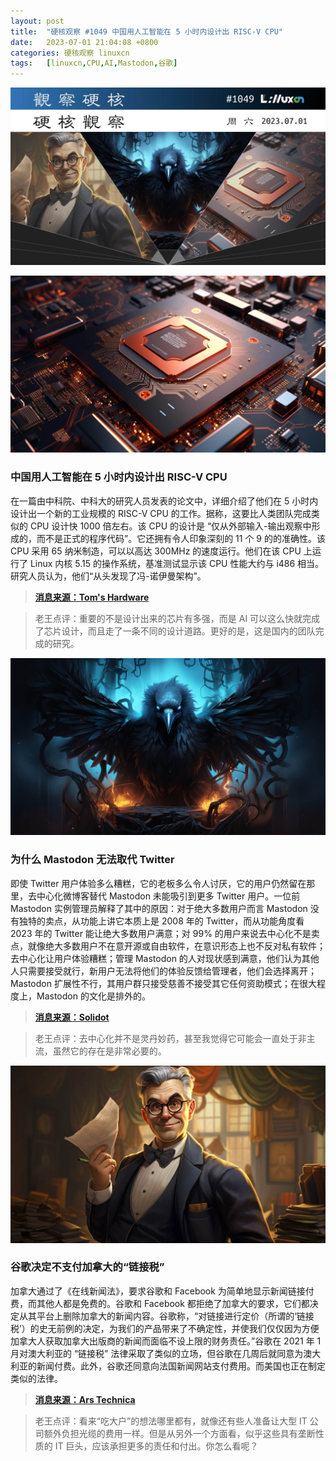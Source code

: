 ```yaml
---
layout: post
title:	"硬核观察 #1049 中国用人工智能在 5 小时内设计出 RISC-V CPU"
date:	2023-07-01 21:04:08 +0800 
categories:	硬核观察 linuxcn 
tags:	[linuxcn,CPU,AI,Mastodon,谷歌]
---
```



![](/Asserts/Images/album/202307/01/210302d0qbhzziqgy0i4ba.jpg)


![](/Asserts/Images/album/202307/01/210316wnggtggtfg88bqgd.jpg)


### 中国用人工智能在 5 小时内设计出 RISC-V CPU


在一篇由中科院、中科大的研究人员发表的论文中，详细介绍了他们在 5 小时内设计出一个新的工业规模的 RISC-V CPU 的工作。据称，这要比人类团队完成类似的 CPU 设计快 1000 倍左右。该 CPU 的设计是 “仅从外部输入-输出观察中形成的，而不是正式的程序代码”。它还拥有令人印象深刻的 11 个 9 的的准确性。该 CPU 采用 65 纳米制造，可以以高达 300MHz 的速度运行。他们在该 CPU 上运行了 Linux 内核 5.15 的操作系统，基准测试显示该 CPU 性能大约与 i486 相当。研究人员认为，他们“从头发现了冯-诺伊曼架构”。



> 
> **[消息来源：Tom's Hardware](https://www.tomshardware.com/news/chinese-researchers-usedai-to-design-industrial-scale-risc-v-cpu-in-under-5-hours)**
> 
> 
> 



> 
> 老王点评：重要的不是设计出来的芯片有多强，而是 AI 可以这么快就完成了芯片设计，而且走了一条不同的设计道路。更好的是，这是国内的团队完成的研究。
> 
> 
> 


![](/Asserts/Images/album/202307/01/210329onqp6vhv8vpgcv2l.jpg)


### 为什么 Mastodon 无法取代 Twitter


即使 Twitter 用户体验多么糟糕，它的老板多么令人讨厌，它的用户仍然留在那里，去中心化微博客替代 Mastodon 未能吸引到更多 Twitter 用户。一位前 Mastodon 实例管理员解释了其中的原因：对于绝大多数用户而言 Mastodon 没有独特的卖点，从功能上讲它本质上是 2008 年的 Twitter，而从功能角度看 2023 年的 Twitter 能让绝大多数用户满意；对 99% 的用户来说去中心化不是卖点，就像绝大多数用户不在意开源或自由软件，在意识形态上也不反对私有软件；去中心化让用户体验糟糕；管理 Mastodon 的人对现状感到满意，他们认为其他人只需要接受就行，新用户无法将他们的体验反馈给管理者，他们会选择离开；Mastodon 扩展性不行，其用户群只接受慈善不接受其它任何资助模式；在很大程度上，Mastodon 的文化是排外的。



> 
> **[消息来源：Solidot](https://www.solidot.org/story?sid=75385)**
> 
> 
> 



> 
> 老王点评：去中心化并不是灵丹妙药，甚至我觉得它可能会一直处于非主流，虽然它的存在是非常必要的。
> 
> 
> 


![](/Asserts/Images/album/202307/01/210346m608baned8yw6a7g.jpg)


### 谷歌决定不支付加拿大的“链接税”


加拿大通过了《在线新闻法》，要求谷歌和 Facebook 为简单地显示新闻链接付费，而其他人都是免费的。谷歌和 Facebook 都拒绝了加拿大的要求，它们都决定从其平台上删除加拿大的新闻内容。谷歌称，“对链接进行定价（所谓的‘链接税’）的史无前例的决定，为我们的产品带来了不确定性，并使我们仅仅因为方便加拿大人获取加拿大出版商的新闻而面临不设上限的财务责任。”谷歌在 2021 年 1 月对澳大利亚的 “链接税” 法律采取了类似的立场，但谷歌在几周后就同意为澳大利亚的新闻付费。此外，谷歌还同意向法国新闻网站支付费用。而美国也正在制定类似的法律。



> 
> **[消息来源：Ars Technica](https://arstechnica.com/tech-policy/2023/06/google-tells-canada-it-wont-pay-link-tax-will-pull-news-links-from-search/)**
> 
> 
> 



> 
> 老王点评：看来“吃大户”的想法哪里都有，就像还有些人准备让大型 IT 公司额外负担光缆的费用一样。但是从另外一个方面看，似乎这些具有垄断性质的 IT 巨头，应该承担更多的责任和付出。你怎么看呢？
> 
> 
>
